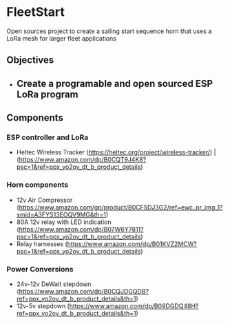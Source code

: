 # FleetStart
 Open sources project to create a sailing start sequence horn that uses a LoRa mesh for larger fleet applications

## Objectives
 - Create a programable and open sourced ESP LoRa program
    - 

## Components
### ESP controller and LoRa
 - Heltec Wireless Tracker (https://heltec.org/project/wireless-tracker/) | (https://www.amazon.com/dp/B0CQT9J4K8?psc=1&ref=ppx_yo2ov_dt_b_product_details)
### Horn components
 - 12v Air Compressor (https://www.amazon.com/gp/product/B0CF5DJ3G2/ref=ewc_pr_img_1?smid=A3FYS13EOQV9MG&th=1)
 - 80A 12v relay with LED indication (https://www.amazon.com/dp/B07W6Y7811?psc=1&ref=ppx_yo2ov_dt_b_product_details)
 - Relay harnesses (https://www.amazon.com/dp/B01KVZ2MCW?psc=1&ref=ppx_yo2ov_dt_b_product_details)
 ### Power Conversions
 - 24v-12v DeWalt stepdown (https://www.amazon.com/dp/B0CQJDGQDB?ref=ppx_yo2ov_dt_b_product_details&th=1)
 - 12v-5v stepdown (https://www.amazon.com/dp/B09DGDQ48H?ref=ppx_yo2ov_dt_b_product_details&th=1)